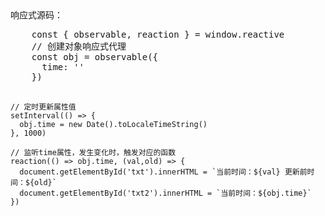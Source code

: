 <!DOCTYPE html>
<html lang="en">

<head>
  <meta charset="UTF-8">
  <meta http-equiv="X-UA-Compatible" content="IE=edge">
  <meta name="viewport" content="width=device-width, initial-scale=1.0">
  <title>测试</title>
  <script src="../dist/reactive.umd.js"></script>
</head>

<body>
  响应式源码：
  <pre>
    const { observable, reaction } = window.reactive
    // 创建对象响应式代理
    const obj = observable({
      time: ''
    })
  
    // 定时更新属性值
    setInterval(() => {
      obj.time = new Date().toLocaleTimeString()
    }, 1000)
  
    // 监听time属性，发生变化时，触发对应的函数
    reaction(() => obj.time, (val,old) => {
      document.getElementById('txt').innerHTML = `当前时间：${val} 更新前时间：${old}`
      document.getElementById('txt2').innerHTML = `当前时间：${obj.time}`
    })
  </pre>
  <div id="txt"></div>
  <br />
  <div id="txt2"></div>


</body>

<script>
  const { observable, reaction } = window.reactive
  // 创建对象响应式代理
  const obj = observable({
    time: ''
  })

  // 定时更新属性值
  setInterval(() => {
    obj.time = new Date().toLocaleTimeString()
  }, 1000)

  // 监听time属性，发生变化时，触发对应的函数
  reaction(() => obj.time, (val,old) => {
    document.getElementById('txt').innerHTML = `当前时间：${val} 更新前时间：${old}`
    document.getElementById('txt2').innerHTML = `当前时间：${obj.time}`
  })
</script>

</html>